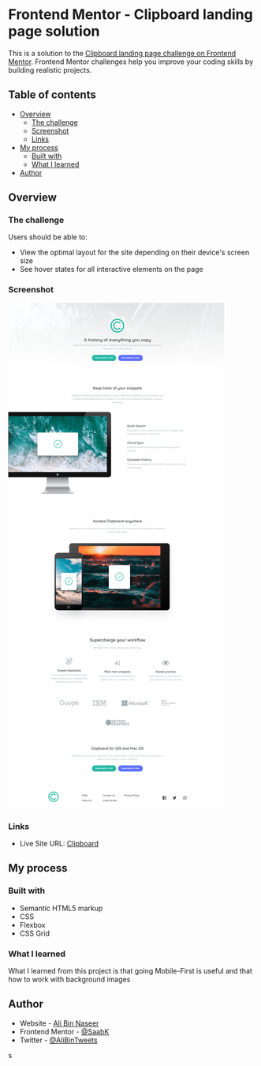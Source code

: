 # Frontend Mentor - Clipboard landing page solution

This is a solution to the [Clipboard landing page challenge on Frontend Mentor](https://www.frontendmentor.io/challenges/clipboard-landing-page-5cc9bccd6c4c91111378ecb9). Frontend Mentor challenges help you improve your coding skills by building realistic projects.

## Table of contents

-   [Overview](#overview)
    -   [The challenge](#the-challenge)
    -   [Screenshot](#screenshot)
    -   [Links](#links)
-   [My process](#my-process)
    -   [Built with](#built-with)
    -   [What I learned](#what-i-learned)
-   [Author](#author)

## Overview

### The challenge

Users should be able to:

-   View the optimal layout for the site depending on their device's screen size
-   See hover states for all interactive elements on the page

### Screenshot

![](./images/Clipboard%20Desktop%20Full%20Page%20Screenshot.png)

### Links

-   Live Site URL: [Clipboard](https://clipbard.netlify.app/)

## My process

### Built with

-   Semantic HTML5 markup
-   CSS
-   Flexbox
-   CSS Grid

### What I learned

What I learned from this project is that going Mobile-First is useful and that how to work with background images

## Author

-   Website - [Ali Bin Naseer](https://ibn-naseer.netlify.app/)
-   Frontend Mentor - [@SaabK](https://www.frontendmentor.io/profile/SaabK)
-   Twitter - [@AliBinTweets](https://twitter.com/AliBinTweets)

s
